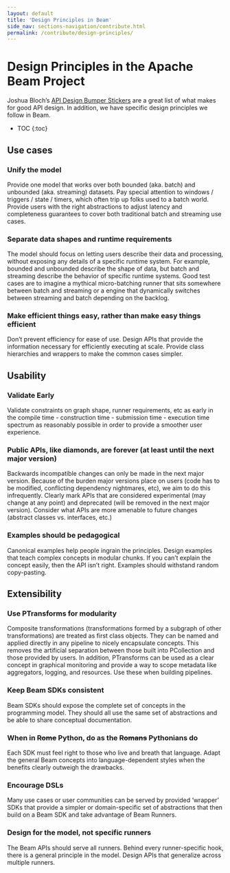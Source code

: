 ```yaml
---
layout: default
title: 'Design Principles in Beam'
side_nav: sections-navigation/contribute.html
permalink: /contribute/design-principles/
---
```


# Design Principles in the Apache Beam Project

Joshua Bloch’s [API Design Bumper Stickers](https://www.infoq.com/articles/API-Design-Joshua-Bloch) are a great list of what makes for good API design. In addition, we have specific design principles we follow in Beam.

* TOC
{:toc}

## Use cases

### Unify the model
Provide one model that works over both bounded (aka. batch) and unbounded (aka. streaming) datasets. Pay special attention to windows / triggers / state / timers, which often trip up folks used to a batch world.  Provide users with the right abstractions to adjust latency and completeness guarantees to cover both traditional batch and streaming use cases.

### Separate data shapes and runtime requirements
The model should focus on letting users describe their data and processing, without exposing any details of a specific runtime system. For example, bounded and unbounded describe the shape of data, but batch and streaming describe the behavior of specific runtime systems. Good test cases are to imagine a mythical micro-batching runner that sits somewhere between batch and streaming or a engine that dynamically switches between streaming and batch depending on the backlog.

### Make efficient things easy, rather than make easy things efficient
Don’t prevent efficiency for ease of use. Design APIs that provide the information necessary for efficiently executing at scale. Provide class hierarchies and wrappers to make the common cases simpler.

## Usability

### Validate Early
Validate constraints on graph shape, runner requirements, etc as early in the compile time - construction time - submission time - execution time spectrum as reasonably possible in order to provide a smoother user experience.

### Public APIs, like diamonds, are forever (at least until the next major version)
Backwards incompatible changes can only be made in the next major version. Because of the burden major versions place on users (code has to be modified, conflicting dependency nightmares, etc), we aim to do this infrequently. Clearly mark APIs that are considered experimental (may change at any point) and deprecated (will be removed in the next major version). Consider what APIs are more amenable to future changes (abstract classes vs. interfaces, etc.)

### Examples should be pedagogical
Canonical examples help people ingrain the principles. Design examples that teach complex concepts in modular chunks. If you can’t explain the concept easily, then the API isn’t right. Examples should withstand random copy-pasting.

## Extensibility

### Use PTransforms for modularity
Composite transformations (transformations formed by a subgraph of other transformations) are treated as first class objects. They can be named and applied directly in any pipeline to nicely encapsulate concepts. This removes the artificial separation between those built into PCollection and those provided by users. In addition, PTransforms can be used as a clear concept in graphical monitoring and provide a way to scope metadata like aggregators, logging, and resources. Use these when building pipelines.

### Keep Beam SDKs consistent
Beam SDKs should expose the complete set of concepts in the programming model. They should all use the same set of abstractions and be able to share conceptual documentation.

### When in ~~Rome~~ Python, do as the ~~Romans~~ Pythonians do
Each SDK must feel right to those who live and breath that language. Adapt the general Beam concepts into language-dependent styles when the benefits clearly outweigh the drawbacks.

### Encourage DSLs  
Many use cases or user communities can be served by provided ‘wrapper’ SDKs that provide a simpler or domain-specific set of abstractions that then build on a Beam SDK and take advantage of Beam Runners.

### Design for the model, not specific runners

The Beam APIs should serve all runners. Behind every runner-specific hook, there is a general principle in the model. Design APIs that generalize across multiple runners.

